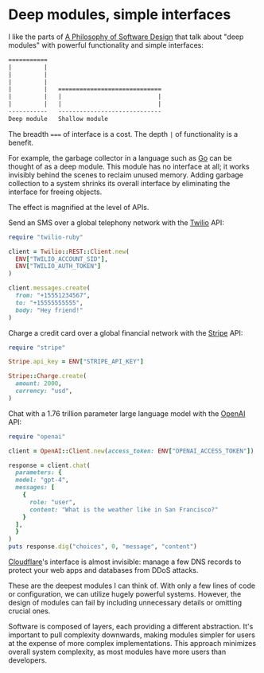 # Deep modules, simple interfaces

I like the parts of
[A Philosophy of Software Design](https://amzn.to/2OQkBEQ)
that talk about "deep modules" with powerful functionality and simple
interfaces:

```txt
===========
|         |
|         |
|         |
|         |   =============================
|         |   |                           |
|         |   |                           |
-----------   -----------------------------
Deep module   Shallow module
```

The breadth `===` of interface is a cost.
The depth `|` of functionality is a benefit.

For example, the garbage collector in a language such as [Go](https://go.dev/)
can be thought of as a deep module. This module has no interface at all; it
works invisibly behind the scenes to reclaim unused memory. Adding garbage
collection to a system shrinks its overall interface by eliminating the
interface for freeing objects.

The effect is magnified at the level of APIs.

Send an SMS over a global telephony network
with the [Twilio](https://www.twilio.com) API:

```ruby
require "twilio-ruby"

client = Twilio::REST::Client.new(
  ENV["TWILIO_ACCOUNT_SID"],
  ENV["TWILIO_AUTH_TOKEN"]
)

client.messages.create(
  from: "+15551234567",
  to: "+15555555555",
  body: "Hey friend!"
)
```

Charge a credit card over a global financial network
with the [Stripe](https://stripe.com/) API:

```ruby
require "stripe"

Stripe.api_key = ENV["STRIPE_API_KEY"]

Stripe::Charge.create(
  amount: 2000,
  currency: "usd",
)
```

Chat with a 1.76 trillion parameter large language model
with the [OpenAI](https://openai.com/) API:

```ruby
require "openai"

client = OpenAI::Client.new(access_token: ENV["OPENAI_ACCESS_TOKEN"])

response = client.chat(
  parameters: {
  model: "gpt-4",
  messages: [
    {
      role: "user",
      content: "What is the weather like in San Francisco?"
    }
  ],
  }
)
puts response.dig("choices", 0, "message", "content")
```

[Cloudflare](https://www.cloudflare.com/)'s interface is almost invisible:
manage a few DNS records to protect your web apps and databases from DDoS attacks.

These are the deepest modules I can think of. With only a few
lines of code or configuration, we can utilize hugely powerful systems.
However, the design of modules can fail by including unnecessary details or
omitting crucial ones.

Software is composed of layers, each providing a different abstraction. It's
important to pull complexity downwards, making modules simpler for users at the
expense of more complex implementations. This approach minimizes overall system
complexity, as most modules have more users than developers.
